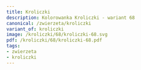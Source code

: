 ```yaml
---
title: Kroliczki
description: Kolorowanka Kroliczki - wariant 68
canonical: /zwierzeta/kroliczki
variant_of: kroliczki
image: /kroliczki/68/kroliczki-68.svg
pdf: /kroliczki/68/kroliczki-68.pdf
tags:
- zwierzeta
- kroliczki
---
```

